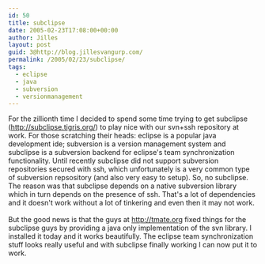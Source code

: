 ```yaml
---
id: 50
title: subclipse
date: 2005-02-23T17:08:00+00:00
author: Jilles
layout: post
guid: 3@http://blog.jillesvangurp.com/
permalink: /2005/02/23/subclipse/
tags:
  - eclipse
  - java
  - subversion
  - versionmanagement
---
```

 For the zillionth time I decided to spend some time trying to get subclipse (http://subclipse.tigris.org/) to play nice with our svn+ssh repository at work. For those scratching their heads: eclipse is a popular java development ide; subversion is a version management system and subclipse is a subversion backend for eclipse's team synchronization functionality. Until recently subclipse did not support subversion repositories secured with ssh, which unfortunately is a very common type of subversion repsository (and also very easy to setup). So, no subclipse. The reason was that subclipse depends on a native subversion library which in turn depends on the presence of ssh. That's a lot of dependencies and it doesn't work without a lot of tinkering and even then it may not work.<br />
<br />
But the good news is that the guys at http://tmate.org fixed things for the subclipse guys by providing a java only implementation of the svn library. I installed it today and it works beautifully. The eclipse team synchronization stuff looks really useful and with subclipse finally working I can now put it to work. 